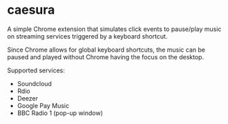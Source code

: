 # caesura

A simple Chrome extension that simulates click events to pause/play music on streaming services triggered by a keyboard shortcut. 

Since Chrome allows for global keyboard shortcuts, the music can be paused and played without Chrome having the focus on the desktop.


Supported services:
- Soundcloud
- Rdio
- Deezer
- Google Pay Music
- BBC Radio 1 (pop-up window)


